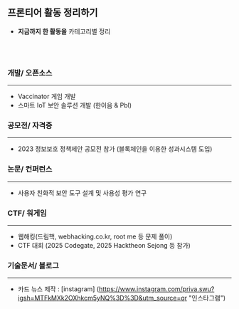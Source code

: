 ## 프론티어 활동 정리하기 
- **지금까지 한 활동을** 카테고리별 정리
  
<br>
<br>

### 개발/ 오픈소스
- - - 
- Vaccinator 게임 개발 
- 스마트 IoT 보안 솔루션 개발 (한이음 & Pbl)


### 공모전/ 자격증
- - -
- 2023 정보보호 정책제안 공모전 참가 (블록체인을 이용한 성과시스템 도입)


### 논문/ 컨퍼런스
---
- 사용자 친화적 보안 도구 설계 및 사용성 평가 연구
  

### CTF/ 워게임
---
- 웹해킹(드림핵, webhacking.co.kr, root me 등 문제 풀이)
- CTF 대회 (2025 Codegate, 2025 Hacktheon Sejong 등 참가)


### 기술문서/ 블로그
---
- 카드 뉴스 제작 : [instagram] (https://www.instagram.com/priva.swu?igsh=MTFkMXk2OXhkcm5yNQ%3D%3D&utm_source=qr "인스타그램")
